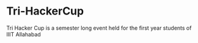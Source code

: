 # Tri-HackerCup
Tri Hacker Cup is a semester long event held for the first year students of IIIT Allahabad
